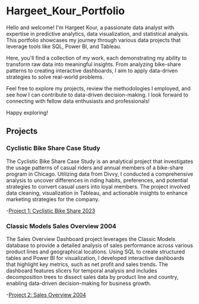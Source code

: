 # Hargeet_Kour_Portfolio
Hello and welcome! I'm Hargeet Kour, a passionate data analyst with expertise in predictive analytics, data visualization, and statistical analysis. This portfolio showcases my journey through various data projects that leverage tools like SQL, Power BI, and Tableau.<br>

Here, you'll find a collection of my work, each demonstrating my ability to transform raw data into meaningful insights. From analyzing bike-share patterns to creating interactive dashboards, I aim to apply data-driven strategies to solve real-world problems.<br>

Feel free to explore my projects, review the methodologies I employed, and see how I can contribute to data-driven decision-making. I look forward to connecting with fellow data enthusiasts and professionals!<br>

Happy exploring!<br>

## Projects<br>
### Cyclistic Bike Share Case Study<br>
The Cyclistic Bike Share Case Study is an analytical project that investigates the usage patterns of casual riders and annual members of a bike-share program in Chicago. Utilizing data from Divvy, I conducted a comprehensive analysis to uncover differences in riding habits, preferences, and potential strategies to convert casual users into loyal members. The project involved data cleaning, visualization in Tableau, and actionable insights to enhance marketing strategies for the company.<br>

-[Project 1: Cyclistic Bike Share 2023](https://github.com/HARGEETKOUR/Cyclistic_Bike_share_2023)<br>

### Classic Models Sales Overview 2004<br>
The Sales Overview Dashboard project leverages the Classic Models database to provide a detailed analysis of sales performance across various product lines and geographical locations. Using SQL to create structured tables and Power BI for visualization, I developed interactive dashboards that highlight key metrics, such as net profit and sales trends. The dashboard features slicers for temporal analysis and includes decomposition trees to dissect sales data by product line and country, enabling data-driven decision-making for business growth.<br>

-[Project 2: Sales Overview 2004](https://github.com/HARGEETKOUR/Sales_Overview_2004)<br>
